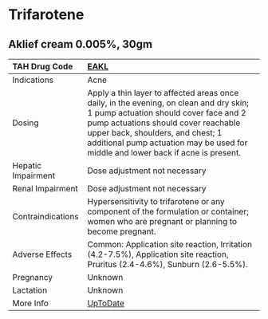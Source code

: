 # Trifarotene

## Aklief cream 0.005%, 30gm

| TAH Drug Code      | [EAKL](https://www.tahsda.org.tw/drugs/hissearch.php?drug_code=EAKL)                                                                                                                                                                                                                            |
|:-------------------|:------------------------------------------------------------------------------------------------------------------------------------------------------------------------------------------------------------------------------------------------------------------------------------------------|
| Indications        | Acne                                                                                                                                                                                                                                                                                            |
| Dosing             | Apply a thin layer to affected areas once daily, in the evening, on clean and dry skin; 1 pump actuation should cover face and 2 pump actuations should cover reachable upper back, shoulders, and chest; 1 additional pump actuation may be used for middle and lower back if acne is present. |
| Hepatic Impairment | Dose adjustment not necessary                                                                                                                                                                                                                                                                   |
| Renal Impairment   | Dose adjustment not necessary                                                                                                                                                                                                                                                                   |
| Contraindications  | Hypersensitivity to trifarotene or any component of the formulation or container; women who are pregnant or planning to become pregnant.                                                                                                                                                        |
| Adverse Effects    | Common: Application site reaction, Irritation (4.2-7.5%), Application site reaction, Pruritus (2.4-4.6%), Sunburn (2.6-5.5%).                                                                                                                                                                   |
| Pregnancy          | Unknown                                                                                                                                                                                                                                                                                         |
| Lactation          | Unknown                                                                                                                                                                                                                                                                                         |
| More Info          | [UpToDate](https://www.uptodate.com/contents/trifarotene-drug-information)                                                                                                                                                                                                                      |

